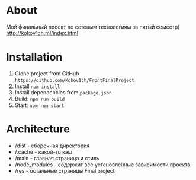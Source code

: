 # About
Мой финальный проект по сетевым технологиям за пятый семестр)
<br>
http://kokov1ch.ml/index.html
# Installation
1. Clone project from GitHub `https://github.com/Kokov1ch/FrontFinalProject`
2. Install `npm install`
3. Install dependencies from `package.json`
4. Build: `npm run build`
5. Start: `npm run start`
# Architecture
- /dist - сборочная директория
- /.cache - какой-то кэш
- /main - главная страница и стиль
- /node_modules - содержит все установленные зависимости проекта
- /res - остальные страницы
Final project
